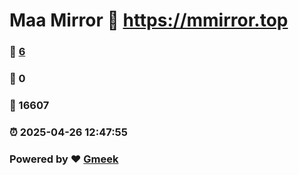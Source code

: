 # Maa Mirror :link: https://mmirror.top 
### :page_facing_up: [6](https://mmirror.top/tag.html) 
### :speech_balloon: 0 
### :hibiscus: 16607 
### :alarm_clock: 2025-04-26 12:47:55 
### Powered by :heart: [Gmeek](https://github.com/Meekdai/Gmeek)
